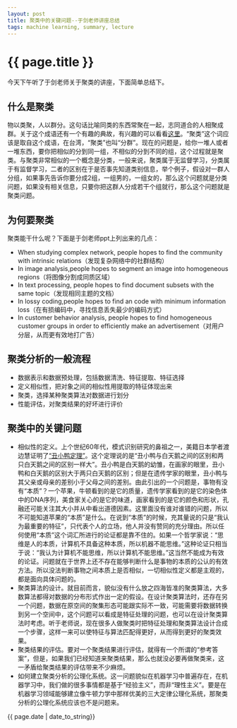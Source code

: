 ```yaml
---
layout: post
title: 聚类中的关键问题--于剑老师讲座总结
tags: machine learning, summary, lecture
---
```


# {{ page.title }}

今天下午听了于剑老师关于聚类的讲座，下面简单总结下。

## 什么是聚类

物以类聚，人以群分。这句话比喻同类的东西常聚在一起，志同道合的人相聚成群。关于这个成语还有一个有趣的典故，有兴趣的可以看看[这里](http://baike.baidu.com/view/412596.htm)。“聚类”这个词应该是取自这个成语，在台湾，“聚类”也叫“分群”。现在的问题是，给你一堆人或者一堆东西，要你把相似的分到同一组，不相似的分到不同的组，这个过程就是聚类。与聚类非常相似的一个概念是分类，一般来说，聚类属于无监督学习，分类属于有监督学习，二者的区别在于是否事先知道类别信息，举个例子，假设对一群人分组，如果事先告诉你要分成2组，一组男的，一组女的，那么这个问题就是分类问题，如果没有相关信息，只要你把这群人分成若干个组就行，那么这个问题就是聚类问题。

## 为何要聚类

聚类能干什么呢？下面是于剑老师ppt上列出来的几点：

- When studying complex network, people hopes to find the community
with intrinsic relations（发现复杂网络中的社群结构）
- In image analysis,people hopes to segment an image into
homogeneous regions（将图像分割成同质区域）
- In text processing, people hopes to find document subsets with the
same topic（发现相同主题的文档）
- In lossy coding,people hopes to find an code with minimum
information loss（在有损编码中，寻找信息丢失最少的编码方式）
- In customer behavior analysis, people hopes to find homogeneous
customer groups in order to efficiently make an advertisement（对用户分层，从而更有效地打广告）


## 聚类分析的一般流程

- 数据表示和数据预处理，包括数据清洗、特征提取、特征选择
- 定义相似性，把对象之间的相似性用提取的特征体现出来
- 聚类，选择某种聚类算法对数据进行划分
- 性能评估，对聚类结果的好坏进行评价

## 聚类中的关键问题

- 相似性的定义。上个世纪60年代，模式识别研究的鼻祖之一，美籍日本学者渡边慧证明了[“丑小鸭定理”](http://baike.baidu.com/view/815246.htm)。这个定理说的是“丑小鸭与白天鹅之间的区别和两只白天鹅之间的区别一样大”。丑小鸭是白天鹅的幼雏，在画家的眼里，丑小鸭和白天鹅的区别大于两只白天鹅的区别；但是在遗传学家的眼里，丑小鸭与其父亲或母亲的差别小于父母之间的差别。由此引出的一个问题是，事物有没有“本质”？一个苹果，牛顿看到的是它的质量，遗传学家看到的是它的染色体中的DNA序列，美食家关心的是它的味道，画家看到的是它的颜色和形状，孔融还可能关注其大小并从中看出道德因素。这里面没有谁对谁错的问题，所以不可能知道苹果的“本质”是什么。在说到“本质”的时候，充其量说的只是“我认为最重要的特征”，只代表个人的立场，他人并没有赞同的充分理由。所以任何使用“本质”这个词汇所进行的论证都是靠不住的。如果一个哲学家说：“思维是人的本质，计算机不具备这种本质，所以机器不能思维。”这种论证只相当于说：“我认为计算机不能思维，所以计算机不能思维。”这当然不能成为有效的论证。问题就在于世界上还不存在能够判断什么是事物的本质的公认的有效方法。所以没法判断事物之间本质上是否相似，一切相似性定义都是主观的，都是面向具体问题的。
- 聚类算法的设计。就目前而言，貌似没有什么放之四海皆准的聚类算法，大多数算法都得对数据的分布形式作出一定的假设。在设计聚类算法时，还存在另一个问题，数据在原空间的聚集形态可能跟实际不一致，可能需要将数据转换到另一个空间中，这个问题可以看成是特征处理的问题，也可以在设计聚类算法时考虑。听于老师说，现在很多人做聚类时把特征处理和聚类算法设计合成一个步骤，这样一来可以使特征与算法匹配得更好，从而得到更好的聚类效果。
- 聚类结果的评估。要对一个聚类结果进行评估，就得有一个所谓的“参考答案”，但是，如果我们已经知道来聚类结果，那么也就没必要再做聚类来，这一矛盾给聚类结果的评估带来不少麻烦。
- 如何建立聚类分析的公理化系统。这一问题貌似在机器学习中普遍存在，在机器学习中，我们做的很多事情都是基于“经验主义”，而非“理性主义”。要是在机器学习领域能够建立像牛顿力学中那样优美的三大定律公理化系统，那聚类分析的公理化系统应该也不是问题来。



{{ page.date | date_to_string}}

